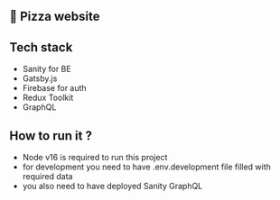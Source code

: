## 🚀 Pizza website

## Tech stack

- Sanity for BE
- Gatsby.js
- Firebase for auth
- Redux Toolkit
- GraphQL

## How to run it ?

- Node v16 is required to run this project
- for development you need to have .env.development file filled with required data
- you also need to have deployed Sanity GraphQL
